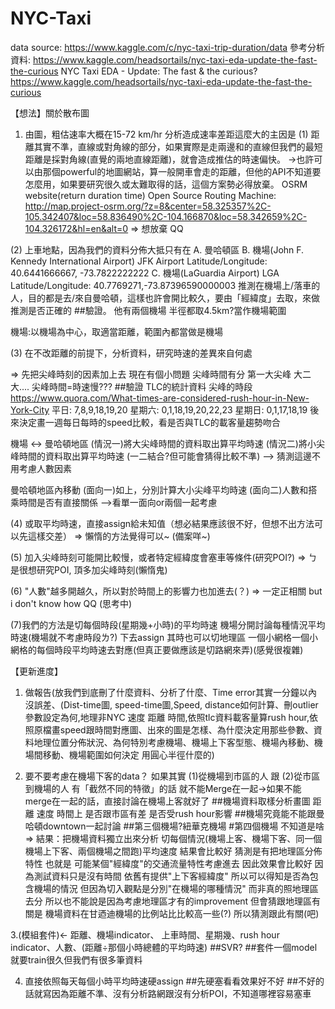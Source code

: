 # NYC-Taxi

data source: https://www.kaggle.com/c/nyc-taxi-trip-duration/data
參考分析資料: https://www.kaggle.com/headsortails/nyc-taxi-eda-update-the-fast-the-curious
NYC Taxi EDA - Update: The fast & the curious?
https://www.kaggle.com/headsortails/nyc-taxi-eda-update-the-fast-the-curious

【想法】關於散布圖
1. 由圖，粗估速率大概在15-72 km/hr
分析造成速率差距這麼大的主因是
(1) 距離其實不準，直線或對角線的部分，如果實際是走兩邊和的直線但我們的最短距離是採對角線(直覺的兩地直線距離)，就會造成推估的時速偏快。
→也許可以由那個powerful的地圖網站，算一般開車會走的距離，但他的API不知道要怎麼用，如果要研究很久或太難取得的話，這個方案勢必得放棄。
OSRM website(return duration time) Open Source Routing Machine:
http://map.project-osrm.org/?z=8&center=58.325357%2C-105.342407&loc=58.836490%2C-104.166870&loc=58.342659%2C-104.326172&hl=en&alt=0
=> 想放棄 QQ


(2) 上車地點，因為我們的資料分佈大抵只有在
A. 曼哈頓區
B. 機場(John F. Kennedy International Airport) JFK Airport Latitude/Longitude: 40.6441666667, -73.7822222222
C. 機場(LaGuardia Airport) LGA Latitude/Longitude: 40.7769271,-73.87396590000003
推測在機場上/落車的人，目的都是去/來自曼哈頓，這樣也許會開比較久，要由「經緯度」去取，來做推測是否正確的 ##驗證。
他有兩個機場 半徑都取4.5km?當作機場範圍

機場:以機場為中心，取適當距離，範圍內都當做是機場


(3) 在不改距離的前提下，分析資料，研究時速的差異來自何處

=> 先把尖峰時刻的因素加上去
現在有個小問題 尖峰時間有分 第一大尖峰 大二大....
尖峰時間=時速慢??? ##驗證
TLC的統計資料 尖峰的時段 https://www.quora.com/What-times-are-considered-rush-hour-in-New-York-City
平日: 7,8,9,18,19,20
星期六: 0,1,18,19,20,22,23
星期日: 0,1,17,18,19
後來決定畫一週每日每時的speed比較，看是否與TLC的載客量趨勢吻合


機場 <-> 曼哈頓地區
	(情況一)將大尖峰時間的資料取出算平均時速
	(情況二)將小尖峰時間的資料取出算平均時速
	(一二結合?但可能會猜得比較不準)
	--> 猜測這邊不用考慮人數因素
	
曼哈頓地區內移動
	(面向一)如上，分別計算大小尖峰平均時速
	(面向二)人數和搭乘時間是否有直接關係
	-->看單一面向or兩個一起考慮


(4) 或取平均時速，直接assign給未知值（想必結果應該很不好，但想不出方法可以先這樣交差）
=> 懶惰的方法覺得可以~ (備案咩~)


(5) 加入尖峰時刻可能開比較慢，或者特定經緯度會塞車等條件(研究POI?)
=> ㄅ是很想研究POI, 頂多加尖峰時刻(懶惰鬼)


(6) "人數"越多開越久，所以對於時間上的影響力也加進去(？)
=> 一定正相關 but i don't know how QQ (思考中)

(7)我們的方法是切每個時段(星期幾+小時)的平均時速 機場分開討論每種情況平均時速(機場就不考慮時段ㄌ?) 下去assign
其時也可以切地理區 一個小網格一個小網格的每個時段平均時速去對應(但真正要做應該是切路網來弄)(感覺很複雜)

【更新進度】
1. 做報告(放我們到底刪了什麼資料、分析了什麼、Time error其實一分鐘以內沒誤差、(Dist-time圖, speed-time圖,Speed, distance如何計算、刪outlier參數設定為何,地理非NYC 速度 距離 時間,依照tlc資料載客量算rush hour,依照原檔畫speed跟時間對應圖、出來的圖是怎樣、為什麼決定用那些參數、資料地理位置分佈狀況、為何特別考慮機場、機場上下客型態、機場內移動、機場間移動、機場範圍如何決定 用圓心半徑什麼的)

2. 要不要考慮在機場下客的data？
如果其實 (1)從機場到市區的人
跟 (2)從市區到機場的人
有「截然不同的特徵」的話
就不能Merge在一起→如果不能merge在一起的話，直接討論在機場上客就好了
##機場資料取樣分析畫圖 距離 速度 時間上 是否跟市區有差 是否受rush hour影響
##機場究竟能不能跟曼哈頓downtown一起討論
##第三個機場?紐華克機場
#第四個機場 不知道是啥
=> 結果：把機場資料獨立出來分析 切每個情況(機場上客、機場下客、同一個機場上下客、兩個機場之間跑)平均速度 結果會比較好
猜測是有把地理區分佈特性 也就是 可能某個"經緯度"的交通流量特性考慮進去 因此效果會比較好
因為測試資料只是沒有時間 依舊有提供"上下客經緯度" 所以可以得知是否為包含機場的情況
但因為切入觀點是分別"在機場的哪種情況" 而非真的照地理區去分 所以也不能說是因為考慮地理區才有的improvement
但會猜跟地理區有關是 機場資料在甘迺迪機場的比例站比比較高一些(?) 所以猜測跟此有關(吧)

3.(模組套件)← 距離、機場indicator、 上車時間、星期幾、rush hour indicator、人數、(距離÷那個小時總體的平均時速)
##SVR?
##套件一個model就要train很久但我們有很多筆資料

4. 直接依照每天每個小時平均時速硬assign
##先硬塞看看效果好不好
##不好的話就寫因為距離不準、沒有分析路網跟沒有分析POI，不知道哪裡容易塞車

